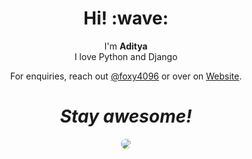 <h1 align='center'> Hi! :wave:</h1>
<p align='center'>
I'm <b>Aditya</b>
  <br>
I love Python and Django
</p>
<p align='center'>For enquiries, reach out <a href="https://twitter.com/foxy4096">@foxy4096</a> or over on <a href="https://foxy4096.github.io">Website</a>.</p>

<h1 align='center'><i>Stay awesome!</i></h1>
<p align="center">
<img style="border-radius: 50px;" src="https://github-readme-stats.vercel.app/api?username=foxy4096&show_icons=true&theme=transparent">
</p>
